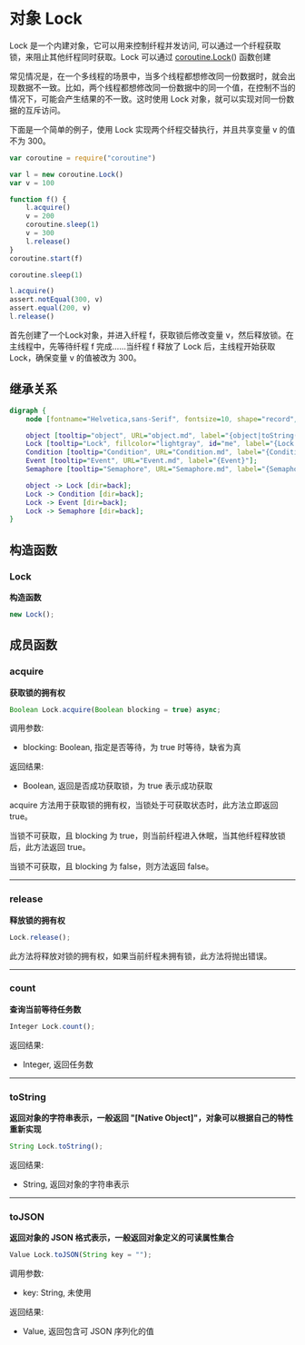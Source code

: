 # 对象 Lock
Lock 是一个内建对象，它可以用来控制纤程并发访问, 可以通过一个纤程获取锁，来阻止其他纤程同时获取。Lock 可以通过 [coroutine.Lock](../../module/ifs/coroutine.md#Lock)() 函数创建

常见情况是，在一个多线程的场景中，当多个线程都想修改同一份数据时，就会出现数据不一致。比如，两个线程都想修改同一份数据中的同一个值，在控制不当的情况下，可能会产生结果的不一致。这时使用 Lock 对象，就可以实现对同一份数据的互斥访问。

下面是一个简单的例子，使用 Lock 实现两个纤程交替执行，并且共享变量 v 的值不为 300。

```JavaScript
var coroutine = require("coroutine")

var l = new coroutine.Lock()
var v = 100

function f() {
    l.acquire()
    v = 200
    coroutine.sleep(1)
    v = 300
    l.release()
}
coroutine.start(f)

coroutine.sleep(1)

l.acquire()
assert.notEqual(300, v)
assert.equal(200, v)
l.release()
```

首先创建了一个Lock对象，并进入纤程 f，获取锁后修改变量 v，然后释放锁。在主线程中，先等待纤程 f 完成……当纤程 f 释放了 Lock 后，主线程开始获取 Lock，确保变量 v 的值被改为 300。

## 继承关系
```dot
digraph {
    node [fontname="Helvetica,sans-Serif", fontsize=10, shape="record", style="filled", fillcolor="white"];

    object [tooltip="object", URL="object.md", label="{object|toString()\ltoJSON()\l}"];
    Lock [tooltip="Lock", fillcolor="lightgray", id="me", label="{Lock|new Lock()\l|acquire()\lrelease()\lcount()\l}"];
    Condition [tooltip="Condition", URL="Condition.md", label="{Condition}"];
    Event [tooltip="Event", URL="Event.md", label="{Event}"];
    Semaphore [tooltip="Semaphore", URL="Semaphore.md", label="{Semaphore}"];

    object -> Lock [dir=back];
    Lock -> Condition [dir=back];
    Lock -> Event [dir=back];
    Lock -> Semaphore [dir=back];
}
```

## 构造函数
        
### Lock
**构造函数**

```JavaScript
new Lock();
```

## 成员函数
        
### acquire
**获取锁的拥有权**

```JavaScript
Boolean Lock.acquire(Boolean blocking = true) async;
```

调用参数:
* blocking: Boolean, 指定是否等待，为 true 时等待，缺省为真

返回结果:
* Boolean, 返回是否成功获取锁，为 true 表示成功获取

acquire 方法用于获取锁的拥有权，当锁处于可获取状态时，此方法立即返回 true。

当锁不可获取，且 blocking 为 true，则当前纤程进入休眠，当其他纤程释放锁后，此方法返回 true。

当锁不可获取，且 blocking 为 false，则方法返回 false。

--------------------------
### release
**释放锁的拥有权**

```JavaScript
Lock.release();
```

此方法将释放对锁的拥有权，如果当前纤程未拥有锁，此方法将抛出错误。

--------------------------
### count
**查询当前等待任务数**

```JavaScript
Integer Lock.count();
```

返回结果:
* Integer, 返回任务数

--------------------------
### toString
**返回对象的字符串表示，一般返回 "[Native Object]"，对象可以根据自己的特性重新实现**

```JavaScript
String Lock.toString();
```

返回结果:
* String, 返回对象的字符串表示

--------------------------
### toJSON
**返回对象的 JSON 格式表示，一般返回对象定义的可读属性集合**

```JavaScript
Value Lock.toJSON(String key = "");
```

调用参数:
* key: String, 未使用

返回结果:
* Value, 返回包含可 JSON 序列化的值


